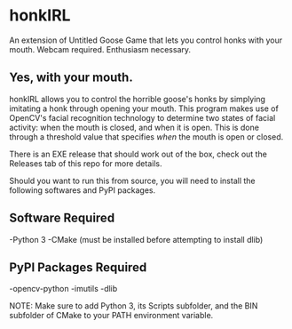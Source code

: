 # honkIRL
An extension of Untitled Goose Game that lets you control honks with your mouth. Webcam required. Enthusiasm necessary.

## Yes, with your mouth.
honkIRL allows you to control the horrible goose's honks by simplying imitating a honk through opening your mouth. This program makes use of OpenCV's facial recognition technology to determine two states of facial activity: when the mouth is closed, and when it is open. This is done through a threshold value that specifies *when* the mouth is open or closed.

There is an EXE release that should work out of the box, check out the Releases tab of this repo for more details.

Should you want to run this from source, you will need to install the following softwares and PyPI packages.

## Software Required
-Python 3
-CMake (must be installed before attempting to install dlib)

## PyPI Packages Required
-opencv-python
-imutils
-dlib

NOTE: Make sure to add Python 3, its Scripts subfolder, and the BIN subfolder of CMake to your PATH environment variable.
